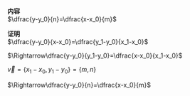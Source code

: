 **内容**  
$\dfrac{y-y_0}{n}=\dfrac{x-x_0}{m}$  
  
**证明**  
$\dfrac{y-y_0}{x-x_0}=\dfrac{y_1-y_0}{x_1-x_0}$  
  
$\Rightarrow\dfrac{y-y_0}{y_1-y_0}=\dfrac{x-x_0}{x_1-x_0}$  
  
$\vec v=\{x_1-x_0,y_1-y_0\}=\{m,n\}$  
  
$\Rightarrow\dfrac{y-y_0}{n}=\dfrac{x-x_0}{m}$  
